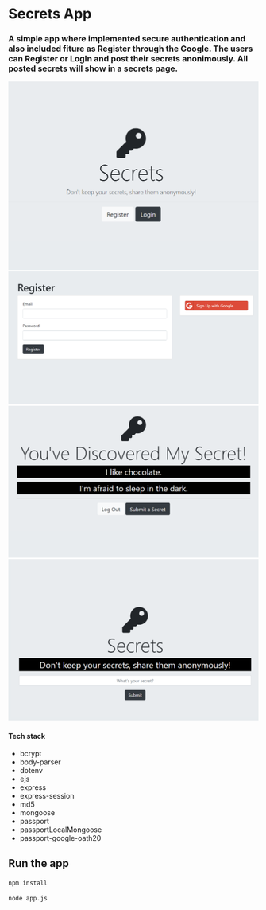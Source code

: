 # Secrets App

### A simple app where implemented secure authentication and also included fiture as Register through the Google. The users can Register or LogIn and post their secrets anonimously. All posted secrets will show in a secrets page.

![main page](https://github.com/LyudmilaNevedomskaya/simple-authentication/blob/master/docs/Screenshot%20(83).png)
![register page](https://github.com/LyudmilaNevedomskaya/simple-authentication/blob/master/docs/Screenshot%20(84).png)
![secrets page](https://github.com/LyudmilaNevedomskaya/simple-authentication/blob/master/docs/Screenshot%20(85).png)
![submit secret](https://github.com/LyudmilaNevedomskaya/simple-authentication/blob/master/docs/Screenshot%20(86).png)

#### Tech stack
 * bcrypt
 * body-parser
 * dotenv
 * ejs
 * express
 * express-session
 * md5
 * mongoose
 * passport
 * passportLocalMongoose
 * passport-google-oath20

 ## Run the app

 ```npm install```

 ```node app.js```